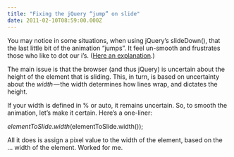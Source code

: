 ```yaml
---
title: "Fixing the jQuery “jump” on slide"
date: 2011-02-10T08:59:00.000Z
---
```


You may notice in some situations, when using jQuery’s slideDown(), that the last little bit of the animation “jumps”. It feel un-smooth and frustrates those who like to dot our i’s. ([Here an explanation](http://jqueryfordesigners.com/slidedown-animation-jump-revisited/).)

The main issue is that the browser (and thus jQuery) is uncertain about the height of the element that is sliding. This, in turn, is based on uncertainty about the _width_ — the width determines how lines wrap, and dictates the height.

If your width is defined in % or auto, it remains uncertain. So, to smooth the animation, let’s make it certain. Here’s a one-liner:

$elementToSlide.width($elementToSlide.width());

All it does is assign a pixel value to the width of the element, based on the … width of the element. Worked for me.
